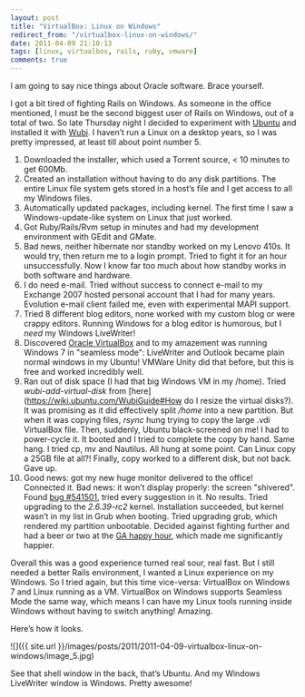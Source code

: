 ```yaml
---
layout: post
title: "VirtualBox: Linux on Windows"
redirect_from: "/virtualbox-linux-on-windows/"
date: 2011-04-09 21:10:13
tags: [linux, virtualbox, rails, ruby, vmware]
comments: true
---
```

I am going to say nice things about Oracle software. Brace yourself.

I got a bit tired of fighting Rails on Windows. As someone in the office mentioned, I must be the second biggest user of Rails on Windows, out of a total of two. So late Thursday night I decided to experiment with [Ubuntu](http://www.ubuntu.com/desktop) and installed it with [Wubi](http://www.ubuntu.com/desktop/get-ubuntu/windows-installer). I haven’t run a Linux on a desktop years, so I was pretty impressed, at least till about point number 5.

1. Downloaded the installer, which used a Torrent source, < 10 minutes to get 600Mb.
2. Created an installation without having to do any disk partitions. The entire Linux file system gets stored in a host’s file and I get access to all my Windows files.
3. Automatically updated packages, including kernel. The first time I saw a Windows-update-like system on Linux that just worked.
4. Got Ruby/Rails/Rvm setup in minutes and had my development environment with GEdit and GMate.
5. Bad news, neither hibernate nor standby worked on my Lenovo 410s. It would try, then return me to a login prompt. Tried to fight it for an hour unsuccessfully. Now I know far too much about how standby works in both software and hardware.
6. I do need e-mail. Tried without success to connect e-mail to my Exchange 2007 hosted personal account that I had for many years. Evolution e-mail client failed me, even with experimental MAPI support.
7. Tried 8 different blog editors, none worked with my custom blog or were crappy editors. Running Windows for a blog editor is humorous, but I _need_ my Windows LiveWriter!
8. Discovered [Oracle VirtualBox](http://www.virtualbox.org/) and to my amazement was running Windows 7 in "seamless mode": LiveWriter and Outlook became plain normal windows in my Ubuntu! VMWare Unity did that before, but this is free and worked incredibly well.
9. Ran out of disk space (I had that big Windows VM in my /home). Tried _wubi-add-virtual-disk_ from [here](https://wiki.ubuntu.com/WubiGuide#How do I resize the virtual disks?). It was promising as it did effectively split _/home_ into a new partition. But when it was copying files, _rsync_ hung trying to copy the large .vdi VirtualBox file. Then, suddenly, Ubuntu black-screened on me! I had to power-cycle it. It booted and I tried to complete the copy by hand. Same hang. I tried cp, mv and Nautilus. All hung at some point. Can Linux copy a 25GB file at all?! Finally, copy worked to a different disk, but not back. Gave up.
10. Good news: got my new huge monitor delivered to the office! Connected it. Bad news: it won’t display properly: the screen "shivered". Found [bug #541501](https://bugs.launchpad.net/ubuntu/+source/linux/+bug/541501), tried every suggestion in it. No results. Tried upgrading to the _2.6.39-rc2_ kernel. Installation succeeded, but kernel wasn’t in my list in Grub when booting. Tried upgrading grub, which rendered my partition unbootable. Decided against fighting further and had a beer or two at the [GA happy hour](http://www.generalassemb.ly/), which made me significantly happier.

Overall this was a good experience turned real sour, real fast. But I still needed a better Rails environment, I wanted a Linux experience on my Windows. So I tried again, but this time vice-versa: VirtualBox on Windows 7 and Linux running as a VM. VirtualBox on Windows supports Seamless Mode the same way, which means I can have my Linux tools running inside Windows without having to switch anything! Amazing.

Here’s how it looks.

![]({{ site.url }}/images/posts/2011/2011-04-09-virtualbox-linux-on-windows/image_5.jpg)

See that shell window in the back, that’s Ubuntu. And my Windows LiveWriter window is Windows. Pretty awesome!
